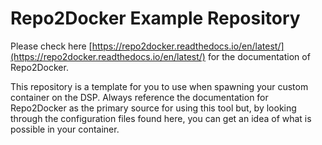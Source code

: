 # Repo2Docker Example Repository

Please check here [https://repo2docker.readthedocs.io/en/latest/](https://repo2docker.readthedocs.io/en/latest/) for the documentation of Repo2Docker.

This repository is a template for you to use when spawning your custom container on the DSP.  Always reference
the documentation for Repo2Docker as the primary source for using this tool but, by looking through the 
configuration files found here, you can get an idea of what is possible in your container.


